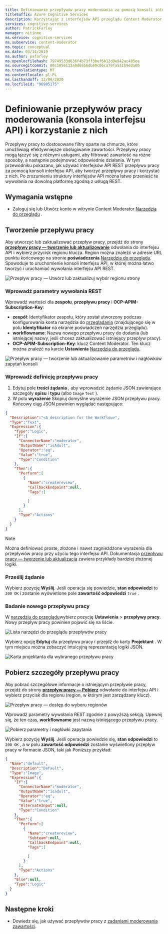 ```yaml
---
title: Definiowanie przepływów pracy moderowania za pomocą konsoli interfejsu API REST — Content Moderator
titleSuffix: Azure Cognitive Services
description: Korzystając z interfejsów API przeglądu Content Moderator platformy Azure, można definiować niestandardowe przepływy pracy i progi na podstawie zasad dotyczących zawartości.
services: cognitive-services
author: PatrickFarley
manager: nitinme
ms.service: cognitive-services
ms.subservice: content-moderator
ms.topic: conceptual
ms.date: 03/14/2019
ms.author: pafarley
ms.openlocfilehash: 79749533d636f4b73ff3bef6b12d9e842ac485ea
ms.sourcegitcommit: 80c1056113a9d65b6db69c06ca79fa531b9e3a00
ms.translationtype: MT
ms.contentlocale: pl-PL
ms.lasthandoff: 12/09/2020
ms.locfileid: "96905175"
---
```

# <a name="define-and-use-moderation-workflows-api-console"></a>Definiowanie przepływów pracy moderowania (konsola interfejsu API) i korzystanie z nich

Przepływy pracy to dostosowane filtry oparte na chmurze, które umożliwiają efektywniejsze obsługiwanie zawartości. Przepływy pracy mogą łączyć się z różnymi usługami, aby filtrować zawartość na różne sposoby, a następnie podejmować odpowiednie działania. W tym przewodniku pokazano, jak używać interfejsów API REST przepływu pracy za pomocą konsoli interfejsu API, aby tworzyć przepływy pracy i korzystać z nich. Po zrozumieniu struktury interfejsów API można łatwo przenieść te wywołania na dowolną platformę zgodną z usługą REST.

## <a name="prerequisites"></a>Wymagania wstępne

- Zaloguj się lub Utwórz konto w witrynie Content Moderator [Narzędzia do przeglądu](https://contentmoderator.cognitive.microsoft.com/) .

## <a name="create-a-workflow"></a>Tworzenie przepływu pracy

Aby utworzyć lub zaktualizować przepływ pracy, przejdź do strony **[przepływy pracy — tworzenie lub aktualizowanie](https://westus2.dev.cognitive.microsoft.com/docs/services/580519463f9b070e5c591178/operations/5813b46b3f9b0711b43c4c59)** odwołania do interfejsu API i wybierz przycisk regionu klucza. Region można znaleźć w adresie URL punktu końcowego na stronie **poświadczenia** [Narzędzia do przeglądu](https://contentmoderator.cognitive.microsoft.com/). Spowoduje to uruchomienie konsoli interfejsu API, w której można łatwo tworzyć i uruchamiać wywołania interfejsu API REST.

![Przepływ pracy — Utwórz lub zaktualizuj wybór regionu strony](images/test-drive-region.png)

### <a name="enter-rest-call-parameters"></a>Wprowadź parametry wywołania REST

Wprowadź wartości dla **zespołu**, **przepływu pracy** i **OCP-APIM-Subscription-Key**:

- **zespół**: Identyfikator zespołu, który został utworzony podczas konfigurowania konta narzędzia do [przeglądania](https://contentmoderator.cognitive.microsoft.com/) (znajdującego się w polu **Identyfikator** na ekranie poświadczeń narzędzia przeglądu).
- **workflowname**: Nazwa nowego przepływu pracy do dodania (lub istniejącej nazwy, jeśli chcesz zaktualizować istniejący przepływ pracy).
- **OCP-APIM-Subscription-Key**: klucz Content Moderator. Ten klucz można znaleźć na karcie **Ustawienia** [Narzędzia do przeglądu](https://contentmoderator.cognitive.microsoft.com).

![Przepływ pracy — tworzenie lub aktualizowanie parametrów i nagłówków zapytań konsoli](images/workflow-console-parameters.PNG)

### <a name="enter-a-workflow-definition"></a>Wprowadź definicję przepływu pracy

1. Edytuj pole **treści żądania** , aby wprowadzić żądanie JSON zawierające szczegóły **opisu** i **typu** (albo `Image` `Text` ).
2. W polu **wyrażenie** Skopiuj domyślne wyrażenie JSON przepływu pracy. Końcowy ciąg JSON powinien wyglądać następująco:

```json
{
  "Description":"<A description for the Workflow>",
  "Type":"Text",
  "Expression":{
    "Type":"Logic",
    "If":{
      "ConnectorName":"moderator",
      "OutputName":"isAdult",
      "Operator":"eq",
      "Value":"true",
      "Type":"Condition"
    },
    "Then":{
      "Perform":[
        {
          "Name":"createreview",
          "CallbackEndpoint":null,
          "Tags":[

          ]
        }
      ],
      "Type":"Actions"
    }
  }
}
```

> [!NOTE]
> Można definiować proste, złożone i nawet zagnieżdżone wyrażenia dla przepływów pracy przy użyciu tego interfejsu API. Dokumentacja [przepływu pracy — tworzenie lub aktualizacja](https://westus2.dev.cognitive.microsoft.com/docs/services/580519463f9b070e5c591178/operations/5813b46b3f9b0711b43c4c59) zawiera przykłady bardziej złożonej logiki.

### <a name="submit-your-request"></a>Prześlij żądanie
  
Wybierz pozycję **Wyślij**. Jeśli operacja się powiedzie, **stan odpowiedzi** to `200 OK` i zostanie wyświetlone pole **zawartość odpowiedzi** `true` .

### <a name="examine-the-new-workflow"></a>Badanie nowego przepływu pracy

W [narzędziu do przeglądu](https://contentmoderator.cognitive.microsoft.com/)wybierz pozycję **Ustawienia**  >  **przepływy pracy**. Nowy przepływ pracy powinien pojawić się na liście.

![Lista narzędzi do przeglądu przepływów pracy](images/workflow-console-new-workflow.PNG)

Wybierz opcję **Edytuj** dla przepływu pracy i przejdź do karty **Projektant** . W tym miejscu można zobaczyć intuicyjną reprezentację logiki JSON.

![Karta projektanta dla wybranego przepływu pracy](images/workflow-console-new-workflow-designer.PNG)

## <a name="get-workflow-details"></a>Pobierz szczegóły przepływu pracy

Aby pobrać szczegółowe informacje o istniejącym przepływie pracy, przejdź do strony **[przepływ pracy — Pobierz](https://westus.dev.cognitive.microsoft.com/docs/services/580519463f9b070e5c591178/operations/5813b44b3f9b0711b43c4c58)** odwołanie do interfejsu API i wybierz przycisk dla regionu (region, w którym jest zarządzany klucz).

![Przepływ pracy — dostęp do wyboru regionów](images/test-drive-region.png)

Wprowadź parametry wywołania REST zgodnie z powyższą sekcją. Upewnij się, że ten czas, **workflowname** jest nazwą istniejącego przepływu pracy.

![Pobierz parametry i nagłówki zapytania](images/workflow-get-default.PNG)

Wybierz pozycję **Wyślij**. Jeśli operacja powiedzie się, **stan odpowiedzi** to `200 OK` , a w polu **zawartość odpowiedzi** zostanie wyświetlony przepływ pracy w formacie JSON, taki jak Poniższy przykład:

```json
{
  "Name":"default",
  "Description":"Default",
  "Type":"Image",
  "Expression":{
    "If":{
      "ConnectorName":"moderator",
      "OutputName":"isadult",
      "Operator":"eq",
      "Value":"true",
      "AlternateInput":null,
      "Type":"Condition"
    },
    "Then":{
      "Perform":[
        {
          "Name":"createreview",
          "Subteam":null,
          "CallbackEndpoint":null,
          "Tags":[

          ]
        }
      ],
      "Type":"Actions"
    },
    "Else":null,
    "Type":"Logic"
  }
}
```

## <a name="next-steps"></a>Następne kroki

- Dowiedz się, jak używać przepływów pracy z [zadaniami moderowania zawartości](try-review-api-job.md).